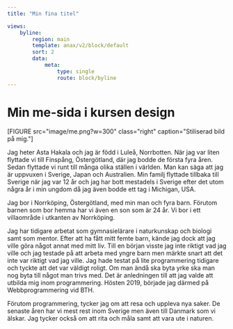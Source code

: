 ```yaml
---
title: "Min fina titel"

views:
    byline:
        region: main
        template: anax/v2/block/default
        sort: 2
        data:
            meta:
                type: single
                route: block/byline
---
```

Min me-sida i kursen design
=========================
<!--
Detta innehåll är skrivet i markdown och du hittar innehållet i filen `content/index.md`.
-->
[FIGURE src="image/me.png?w=300" class="right" caption="Stiliserad bild på mig."]

Jag heter Asta Hakala och jag är född i Luleå, Norrbotten. När jag var liten flyttade
vi till Finspång, Östergötland, där jag bodde de första fyra åren. Sedan flyttade vi
runt till många olika ställen i världen. Man kan säga att jag är uppvuxen i Sverige,
Japan och Australien. Min familj flyttade tillbaka till Sverige när jag var 12 år och
jag har bott mestadels i Sverige efter det utom några år i min ungdom då jag även
bodde ett tag i Michigan, USA.

Jag bor i Norrköping, Östergötland, med min man och fyra barn. Förutom barnen som bor hemma har vi även en son som är 24 år. Vi bor i ett villaområde i utkanten av Norrköping.   

Jag har tidigare arbetat som gymnasielärare i naturkunskap och biologi samt som mentor.
Efter att ha fått mitt femte barn, kände jag dock att jag ville göra något annat med
mitt liv. Till en början visste jag inte riktigt vad jag ville och jag testade på att arbeta med yngre barn men märkte snart att det inte var riktigt vad jag ville. Jag hade testat på lite programmering tidigare och tyckte att det var väldigt roligt. Om man ändå ska byta yrke ska man nog byta till något man trivs med. Det är anledningen till att jag valde att utbilda mig inom programmering. Hösten 2019, började jag därmed på Webbprogrammering vid BTH.

Förutom programmering, tycker jag om att resa och uppleva nya saker. De senaste åren har vi mest rest inom Sverige men även till Danmark som vi älskar. Jag tycker också om att rita och måla samt att vara ute i naturen.
